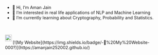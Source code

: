 - 👋 Hi, I’m Aman Jain
- 👀 I’m interested in real life applications of NLP and Machine Learning
- 🌱 I’m currently learning about Cryptography, Probability and Statistics.
<br>
<br>
<a href="https://www.linkedin.com/in/aman-jain-9331b01ab/">
  <img align="left" alt="Aman's LinkedIN" width="22px" src="https://raw.githubusercontent.com/peterthehan/peterthehan/master/assets/linkedin.svg"/>
</a>
<br>
[![My Website](https://img.shields.io/badge/-🧬%20My%20Website-000?)](https://amanjain252002.github.io/)

<!---
amanjain252002/amanjain252002 is a ✨ special ✨ repository because its `README.md` (this file) appears on your GitHub profile.
You can click the Preview link to take a look at your changes.
--->
